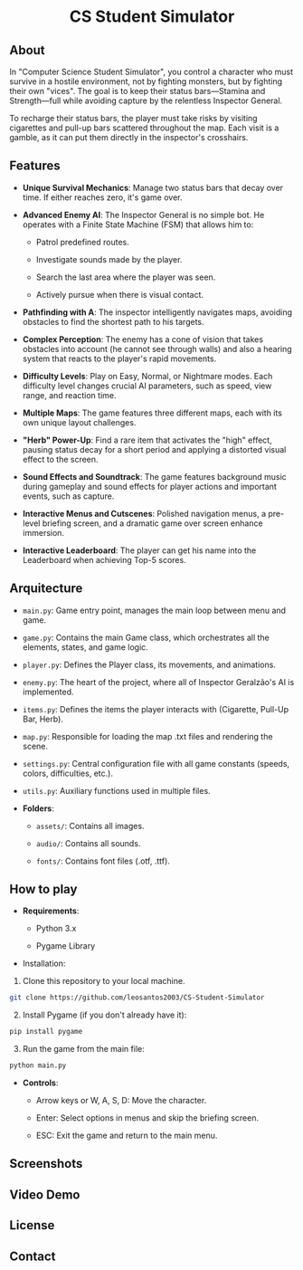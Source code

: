 <div align="center">
  
  # CS Student Simulator
  
</div>

## About

In "Computer Science Student Simulator", you control a character who must survive in a hostile environment, not by fighting monsters, but by fighting their own "vices". The goal is to keep their status bars—Stamina and Strength—full while avoiding capture by the relentless Inspector General.

To recharge their status bars, the player must take risks by visiting cigarettes and pull-up bars scattered throughout the map. Each visit is a gamble, as it can put them directly in the inspector's crosshairs.

## Features

* **Unique Survival Mechanics**: Manage two status bars that decay over time. If either reaches zero, it's game over.

* **Advanced Enemy AI**: The Inspector General is no simple bot. He operates with a Finite State Machine (FSM) that allows him to:

  * Patrol predefined routes.

  * Investigate sounds made by the player.

  * Search the last area where the player was seen.

  * Actively pursue when there is visual contact.

* **Pathfinding with A**: The inspector intelligently navigates maps, avoiding obstacles to find the shortest path to his targets.

* **Complex Perception**: The enemy has a cone of vision that takes obstacles into account (he cannot see through walls) and also a hearing system that reacts to the player's rapid movements.

* **Difficulty Levels**: Play on Easy, Normal, or Nightmare modes. Each difficulty level changes crucial AI parameters, such as speed, view range, and reaction time.

* **Multiple Maps**: The game features three different maps, each with its own unique layout challenges.

* **"Herb" Power-Up**: Find a rare item that activates the "high" effect, pausing status decay for a short period and applying a distorted visual effect to the screen.

* **Sound Effects and Soundtrack**: The game features background music during gameplay and sound effects for player actions and important events, such as capture.

* **Interactive Menus and Cutscenes**: Polished navigation menus, a pre-level briefing screen, and a dramatic game over screen enhance immersion.

* **Interactive Leaderboard**: The player can get his name into the Leaderboard when achieving Top-5 scores.

## Arquitecture

* `main.py`: Game entry point, manages the main loop between menu and game.

* `game.py`: Contains the main Game class, which orchestrates all the elements, states, and game logic.

* `player.py`: Defines the Player class, its movements, and animations.
  
* `enemy.py`: The heart of the project, where all of Inspector Geralzão's AI is implemented.

* `items.py`: Defines the items the player interacts with (Cigarette, Pull-Up Bar, Herb).

* `map.py`: Responsible for loading the map .txt files and rendering the scene.

* `settings.py`: Central configuration file with all game constants (speeds, colors, difficulties, etc.).

* `utils.py`: Auxiliary functions used in multiple files.

* **Folders**:

  * `assets/`: Contains all images.

  * `audio/`: Contains all sounds.

  * `fonts/`: Contains font files (.otf, .ttf).

## How to play

* **Requirements**:

  * Python 3.x

  * Pygame Library

* Installation:
  
1. Clone this repository to your local machine.

```bash
git clone https://github.com/leosantos2003/CS-Student-Simulator
```

2. Install Pygame (if you don't already have it):

```bash
pip install pygame
```

3. Run the game from the main file:

```bash
python main.py
```

* **Controls**:

  * Arrow keys or W, A, S, D: Move the character.

  * Enter: Select options in menus and skip the briefing screen.

  * ESC: Exit the game and return to the main menu.

## Screenshots

## Video Demo

## License

## Contact
